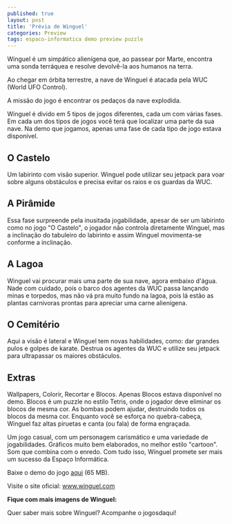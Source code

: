 ```yaml
---
published: true
layout: post
title: 'Prévia de Winguel'
categories: Preview
tags: espaco-informatica demo preview puzzle
---
```

Winguel é um simpático alienígena que, ao passear por Marte, encontra uma sonda terráquea e resolve devolvê-la aos humanos na terra.

Ao chegar em órbita terrestre, a nave de Winguel é atacada pela WUC (World UFO Control).

A missão do jogo é encontrar os pedaços da nave explodida.

Winguel é divido em 5 tipos de jogos diferentes, cada um com várias fases.
Em cada um dos tipos de jogos você terá que localizar uma parte da sua nave.
Na demo que jogamos, apenas uma fase de cada tipo de jogo estava disponível.
## O Castelo


Um labirinto com visão superior. Winguel pode utilizar seu jetpack para voar sobre alguns obstáculos e precisa evitar os raios e os guardas da WUC.
## A Pirâmide


Essa fase surpreende pela inusitada jogabilidade, apesar de ser um labirinto como no jogo "O Castelo", o jogador não controla diretamente Winguel, mas a inclinação do tabuleiro do labirinto e assim Winguel movimenta-se conforme a inclinação.
## A Lagoa


Winguel vai procurar mais uma parte de sua nave, agora embaixo d'água. Nade com cuidado, pois o barco dos agentes da WUC passa lançando minas e torpedos, mas não vá pra muito fundo na lagoa, pois lá estão as plantas carnivoras prontas para apreciar uma carne alienígena.
## O Cemitério


Aqui a visão é lateral e Winguel tem novas habilidades, como: dar grandes pulos e golpes de karate. Destrua os agentes da WUC e utilize seu jetpack para ultrapassar os maiores obstáculos.
## Extras


Wallpapers, Colorir, Recortar e Blocos. Apenas Blocos estava disponível no demo. Blocos é um puzzle no estilo Tetris, onde o jogador deve eliminar os blocos de mesma cor. As bombas podem ajudar, destruindo todos os blocos da mesma cor. Enquanto você se esforça no quebra-cabeça, Winguel faz altas piruetas e canta (ou fala) de forma engraçada.

Um jogo casual, com um personagem carismático e uma variedade de jogabilidades. Gráficos muito bem elaborados, no melhor estilo "cartoon". Som que combina com o enredo. Com tudo isso, Winguel promete ser mais um sucesso da Espaço Informática.

Baixe o demo do jogo <a href="http://www.hades2.com/winguel/windemo.zip">aqui</a>
 (65 MB).

Visite o site oficial: <a href="http://www.winguel.com" target="_blank">www.winguel.com</a>


<span style="font-weight: bold;">Fique com mais imagens de Winguel:</span>



Quer saber mais sobre Winguel? Acompanhe o jogosdaqui!